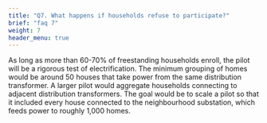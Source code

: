 ```yaml
--- 
title: "Q7. What happens if households refuse to participate?"
brief: "faq 7"
weight: 7
header_menu: true
--- 
```

 

 As long as more than 60-70% of freestanding households enroll, the pilot will be a rigorous test of electrification. The minimum grouping of homes would be around 50 houses that take power from the same distribution transformer. A larger pilot would aggregate households connecting to adjacent distribution transformers. The goal would be to scale a pilot so that it included every house connected to the neighbourhood substation, which feeds power to roughly 1,000 homes.  
